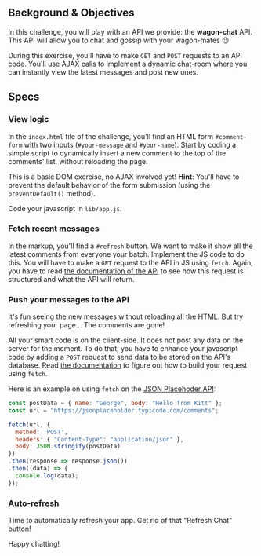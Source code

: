 ## Background & Objectives

In this challenge, you will play with an API we provide: the **wagon-chat** API.
This API will allow you to chat and gossip with your wagon-mates 😉

During this exercise, you'll have to make `GET` and `POST` requests to an API code. You'll use AJAX calls to implement a dynamic chat-room where you can instantly view the latest messages and post new ones.

## Specs

### View logic

In the `index.html` file of the challenge, you'll find an HTML form `#comment-form` with two inputs (`#your-message` and `#your-name`). Start by coding a simple script to dynamically insert a new comment to the top of the comments' list, without reloading the page.

This is a basic DOM exercise, no AJAX involved yet! **Hint**: You'll have to prevent the default behavior of the form submission (using the `preventDefault()` method).

Code your javascript in `lib/app.js`.

### Fetch recent messages

In the markup, you'll find a `#refresh` button. We want to make it show all the latest comments from everyone your batch. Implement the JS code to do this. You will have to make a `GET` request to the API in JS using `fetch`. Again, you have to read [the documentation of the API](https://github.com/lewagon/wagon-chat-api/blob/master/README.md) to see how this request is structured and what the API will return.

### Push your messages to the API

It's fun seeing the new messages without reloading all the HTML. But try refreshing your page... The comments are gone!

All your smart code is on the client-side. It does not post any data on the server for the moment. To do that, you have to enhance your javascript code by adding a `POST` request to send data to be stored on the API's database. Read [the documentation](https://github.com/lewagon/wagon-chat-api/blob/master/README.md) to figure out how to build your request using `fetch`.

Here is an example on using `fetch` on the [JSON Placehoder API](https://jsonplaceholder.typicode.com/):

```js
const postData = { name: "George", body: "Hello from Kitt" };
const url = "https://jsonplaceholder.typicode.com/comments";

fetch(url, {
  method: 'POST',
  headers: { "Content-Type": "application/json" },
  body: JSON.stringify(postData)
})
.then(response => response.json())
.then((data) => {
  console.log(data);
});
```

### Auto-refresh

Time to automatically refresh your app. Get rid of that "Refresh Chat" button!

Happy chatting!
